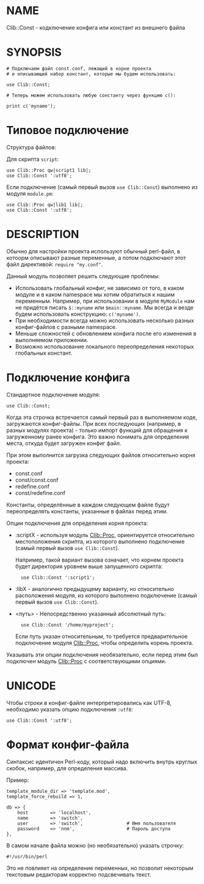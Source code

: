 # NAME

Clib::Const - кодключение конфига или констант из внешнего файла

# SYNOPSIS

    # Подключаем файл const.conf, лежащий в корне проекта
    # и описывающий набор констант, которые мы будем использовать:
    
    use Clib::Const;
    
    # Теперь можем использовать любую сонстанту через функцию c():
    
    print c('myname');

# Типовое подключение

Структура файлов:

Для скрипта `script`:

    use Clib::Proc qw|script1 lib|;
    use Clib::Const ':utf8';

Если подключение (самый первый вызов `use Clib::Const`) выполнено из модуля `module.pm`:

    use Clib::Proc qw|lib1 lib|;
    use Clib::Const ':utf8';

# DESCRIPTION

Обычно для настройки проекта используют обычный perl-файл, в котоорм описывают разные переменные,
а потом подключают этот файл директивой: `require "my.conf"`.

Данный модуль позволяет решить следующие проблемы:

- Использовать глобальный конфиг, не зависимо от того, в каком модуле и в каком namespace мы хотим
обратиться к нашим переменным. Например, при использовании в модуле `MyModule` нам не придётся
писать `$::myname` или `$main::myname`. Мы всегда и везде будем использовать конструкцию: `c('myname')`.
- При необходимости всегда можно использовать несколько разных конфиг-файлов с разными namespace.
- Меньше сложностей с обновлением конфига после его изменения в выполняемом приложении.
- Возможно использование локального переопределения некоторых глобальных констант.

# Подключение конфига

Cтандартное подключение модуля:

    use Clib::Const;

Когда эта строчка встречается самый первый раз в выполняемом коде, загружаются конфиг-файлы.
При всех последующих (например, в разных модулях проекта) - только импорт функций для обращения
к загруженному ранее конфига. Это важно понимать для определения места, откуда будет загружен
конфиг файл.

При этом выполнится загрузка следующих файлов относительно корня проекта:

- const.conf
- const/const.conf
- redefine.conf
- const/redefine.conf

Константы, определённые в каждом следующем файле будут переопределять константы, указанные в файлах перед этим.

Опции подключения для определения корня проекта:

- :scriptX - используя модуль [Clib::Proc](https://metacpan.org/pod/Clib%3A%3AProc), ориентируется относительно
местоположения скрипта, из которого выполнено подключение (самый первый вызов `use Clib::Const`).

    Например, такой вариант вызова означает, что корнем проекта будет директория уровнем выше запущенного скрипта:

        use Clib::Const ':script1';

- :libX - аналогично предыдущему варианту, но относительно расположения модуля, из которого 
выполнено подключение (самый первый вызов `use Clib::Const`).
- <путь> - Непосредственно указанный абсолютный путь:

        use Clib::Const '/home/myproject';

    Если путь указан относительным, то требуется предварительное подключение модуля  [Clib::Proc](https://metacpan.org/pod/Clib%3A%3AProc), чтобы определить корень проекта.

Указывать эти опции подключения необязательно, если перед этим был подключен модуль [Clib::Proc](https://metacpan.org/pod/Clib%3A%3AProc) с соответствующими опциями.

# UNICODE

Чтобы строки в конфиг-файле интерпретировались как UTF-8, необходимо указать опцию подключения `:utf8`:

    use Clib::Const ':utf8';

# Формат конфиг-файла

Синтаксис идентичен Perl-коду, который надо включить внутрь круглых скобок, например, для определения массива.

Пример:

    template_module_dir => 'template.mod',
    template_force_rebuild => 1,
    
    db => {
        host        => 'localhost',
        name        => 'switch',
        user        => 'switch',                # Имя пользователя
        password    => 'nnm',                   # Пароль доступа
    },

В самом начале файла можно (но необязательно) указать строчку:

    #!/usr/bin/perl

Это не повлияет на определение переменных, но позволит некоторым текстовым редакторам корректно подсвечивать текст.
